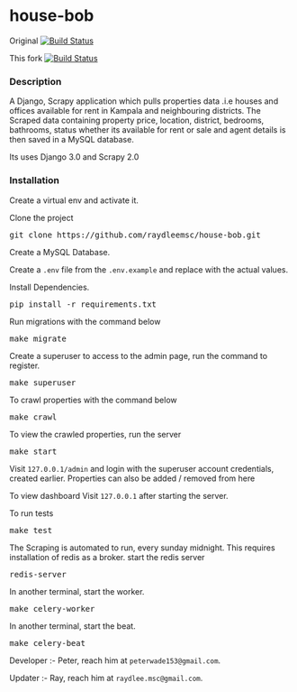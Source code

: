 # house-bob

Original [![Build Status](https://travis-ci.org/peterwade153/house-bob.svg?branch=master)](https://travis-ci.org/peterwade153/house-bob)

This fork [![Build Status](https://travis-ci.org/raydleemsc/house-bob.svg?branch=master)](https://travis-ci.org/raydleemsc/house-bob)

### Description
A Django, Scrapy application which pulls properties data .i.e houses and offices available for rent in Kampala and neighbouring districts.
The Scraped data containing property price, location, district, bedrooms, bathrooms, status whether its available for rent or sale and agent details is then saved in a MySQL database.

Its uses Django 3.0 and Scrapy 2.0

### Installation

Create a virtual env and activate it.

Clone the project
<pre>
git clone https://github.com/raydleemsc/house-bob.git
</pre>

Create a MySQL Database.


Create a `.env` file from the `.env.example` and replace with the actual values.


Install Dependencies.
<pre>
pip install -r requirements.txt
</pre>

Run migrations with the command below

<pre>
make migrate
</pre>

Create a superuser to access to the admin page, run the command to register.
<pre>
make superuser
</pre>

To crawl properties with the command below

<pre>
make crawl
</pre>

To view the crawled properties, run the server
<pre>
make start
</pre>

Visit `127.0.0.1/admin` and login with the superuser account credentials, created earlier. Properties can also be added / removed from here

To view dashboard
Visit `127.0.0.1` after starting the server.

To run tests
<pre>
make test
</pre>

The Scraping is automated to run, every sunday midnight. This requires installation of redis as a broker.
start the redis server
<pre>
redis-server
</pre>

In another terminal, start the worker.
<pre>
make celery-worker
</pre>

In another terminal, start the beat.
<pre>
make celery-beat
</pre>


Developer :- Peter, reach him at `peterwade153@gmail.com`.

Updater :- Ray, reach him at `raydlee.msc@gmail.com`.

